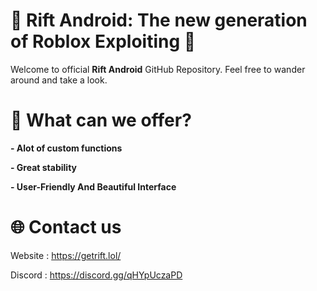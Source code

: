 # 🚀 Rift Android: The new generation of Roblox Exploiting 🚀
Welcome to official **Rift Android** GitHub Repository. Feel free to wander around and take a look.

# 🌟 What can we offer?
**- Alot of custom functions**

**- Great stability**

**- User-Friendly And Beautiful Interface**

# 🌐 Contact us
Website : https://getrift.lol/

Discord : https://discord.gg/qHYpUczaPD
